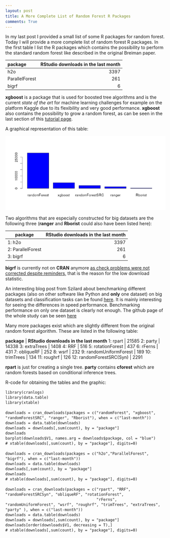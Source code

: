 ```yaml
---
layout: post
title: A More Complete List of Random Forest R Packages
comments: True
---
```


In my last post I provided a small list of some R packages for random forest. Today I will provide a more complete list of random forest R packages. In the first table I list the R packages which contains the possibility to perform the standard random forest like described in the original Breiman paper. 

|package        | **RStudio downloads in the last month**|
|:--------------|---------------------------------------:|
|h2o            |                                    3397|
|ParallelForest |                                     261|
|bigrf          |                                       6|

<!--excerpt-->

**xgboost** is a package that is used for boosted tree algorithms and is the current *state of the art* for machine learning challenges for example on the platform Kaggle due to its flexibility and very good performance. **xgboost** also contains the possibility to grow a random forest, as can be seen in the last section of this [tutorial page](https://cran.r-project.org/web/packages/xgboost/vignettes/discoverYourData.html).

A graphical representation of this table:

![graphic](/images/rfpack.png "graphic")

Two algorithms that are especially constructed for big datasets are the following three (**ranger** and **Rborist** could also have been listed here):

 **package**              |  **RStudio downloads in the last month**
 -------------        |  -------------:
1:            h2o | 3397
2: ParallelForest | 261
3:          bigrf | 6

**bigrf** is currently not on **CRAN** anymore [as check problems were not corrected despite reminders,](https://cran.r-project.org/web/packages/bigrf/index.html) that is the reason for the low download statistic. 

An interesting blog post from Szilard about benchmarking different packages (also on other software like Python and **only** one dataset) on big datasets and classification tasks can be found [here](http://datascience.la/benchmarking-random-forest-implementations/). It is mainly interesting for seeing the differences in speed performance. Benchmarking performance on only one dataset is clearly not enough. 
The github page of the whole study can be seen [here](https://github.com/szilard/benchm-ml)

Many more packages exist which are slightly different from the original random forest algorithm. These are listed in the following table:

 **package**              |  **RStudio downloads in the last month**
 1:               rpart | 21585
 2:               party | 14338
 3:          extraTrees | 1408
 4:                 RRF | 516
 5:      rotationForest | 437
 6:              rFerns | 431
 7:           obliqueRF | 252
 8:                wsrf | 232
 9: randomUniformForest | 189
10:           trimTrees | 134
11:             roughrf | 126
12:  randomForestSRC(Syn) | 2291

**rpart** is just for creating a single tree. **party** contains **cforest** which are random forests based on conditional inference trees. 

R-code for obtaining the tables and the graphic:

```
library(cranlogs)
library(data.table)
library(xtable)

downloads = cran_downloads(packages = c("randomForest", "xgboost", "randomForestSRC", "ranger", "Rborist"), when = c("last-month"))
downloads = data.table(downloads)
downloads = downloads[,sum(count), by = "package"]
downloads
barplot(downloads$V1, names.arg = downloads$package, col = "blue")
# xtable(downloads[,sum(count), by = "package"], digits=0)

downloads = cran_downloads(packages = c("h2o","ParallelForest", "bigrf"), when = c("last-month"))
downloads = data.table(downloads)
downloads[,sum(count), by = "package"]
downloads
# xtable(downloads[,sum(count), by = "package"], digits=0)

downloads = cran_downloads(packages = c("rpart", "RRF", "randomForestSRCSyn", "obliqueRF", "rotationForest", 
                                        "rFerns", "randomUniformForest", "wsrf", "roughrf", "trimTrees", "extraTrees", "party" ), when = c("last-month"))
downloads = data.table(downloads)
downloads = downloads[,sum(count), by = "package"]
downloads[order(downloads$V1, decreasing = T),]
# xtable(downloads[,sum(count), by = "package"], digits=0)
```


